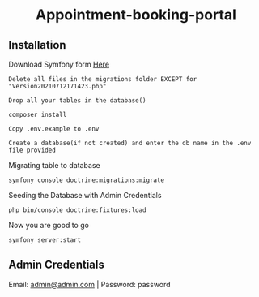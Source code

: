 <h1 align="center"> Appointment-booking-portal </h1>

## Installation

Download Symfony form <a href="https://symfony.com/download">Here</a>

```
Delete all files in the migrations folder EXCEPT for "Version20210712171423.php"
```

```
Drop all your tables in the database()
```

```
composer install
```

```
Copy .env.example to .env
```
```
Create a database(if not created) and enter the db name in the .env file provided
```

Migrating table to database

```
symfony console doctrine:migrations:migrate
```

Seeding the Database with Admin Credentials

```
php bin/console doctrine:fixtures:load
```
Now you are good to go

```
symfony server:start
```

## Admin Credentials

Email: admin@admin.com | Password: password


